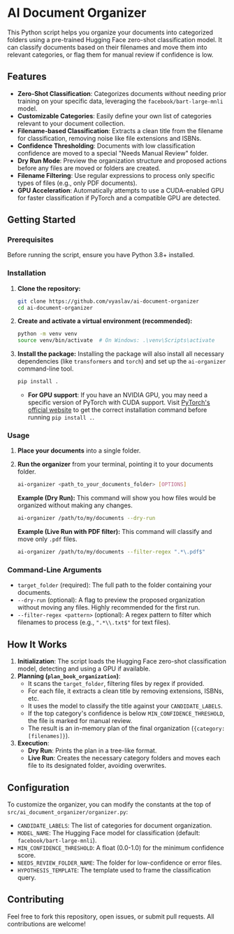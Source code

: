 # AI Document Organizer

This Python script helps you organize your documents into categorized folders using a pre-trained Hugging Face zero-shot classification model. It can classify documents based on their filenames and move them into relevant categories, or flag them for manual review if confidence is low.

## Features

*   **Zero-Shot Classification**: Categorizes documents without needing prior training on your specific data, leveraging the `facebook/bart-large-mnli` model.
*   **Customizable Categories**: Easily define your own list of categories relevant to your document collection.
*   **Filename-based Classification**: Extracts a clean title from the filename for classification, removing noise like file extensions and ISBNs.
*   **Confidence Thresholding**: Documents with low classification confidence are moved to a special "Needs Manual Review" folder.
*   **Dry Run Mode**: Preview the organization structure and proposed actions before any files are moved or folders are created.
*   **Filename Filtering**: Use regular expressions to process only specific types of files (e.g., only PDF documents).
*   **GPU Acceleration**: Automatically attempts to use a CUDA-enabled GPU for faster classification if PyTorch and a compatible GPU are detected.

## Getting Started

### Prerequisites

Before running the script, ensure you have Python 3.8+ installed.

### Installation

1.  **Clone the repository:**
    ```bash
    git clone https://github.com/vyaslav/ai-document-organizer
    cd ai-document-organizer
    ```

2.  **Create and activate a virtual environment (recommended):**
    ```bash
    python -m venv venv
    source venv/bin/activate  # On Windows: .\venv\Scripts\activate
    ```

3.  **Install the package:**
    Installing the package will also install all necessary dependencies (like `transformers` and `torch`) and set up the `ai-organizer` command-line tool.
    ```bash
    pip install .
    ```
    *   **For GPU support**: If you have an NVIDIA GPU, you may need a specific version of PyTorch with CUDA support. Visit [PyTorch's official website](https://pytorch.org/get-started/locally/) to get the correct installation command before running `pip install .`.

### Usage

1.  **Place your documents** into a single folder.
2.  **Run the organizer** from your terminal, pointing it to your documents folder.

    ```bash
    ai-organizer <path_to_your_documents_folder> [OPTIONS]
    ```

    **Example (Dry Run):**
    This command will show you how files would be organized without making any changes.
    ```bash
    ai-organizer /path/to/my/documents --dry-run
    ```

    **Example (Live Run with PDF filter):**
    This command will classify and move only `.pdf` files.
    ```bash
    ai-organizer /path/to/my/documents --filter-regex ".*\.pdf$"
    ```

### Command-Line Arguments

*   `target_folder` (required): The full path to the folder containing your documents.
*   `--dry-run` (optional): A flag to preview the proposed organization without moving any files. Highly recommended for the first run.
*   `--filter-regex <pattern>` (optional): A regex pattern to filter which filenames to process (e.g., `".*\\.txt$"` for text files).

## How It Works

1.  **Initialization**: The script loads the Hugging Face zero-shot classification model, detecting and using a GPU if available.
2.  **Planning (`plan_book_organization`)**:
    *   It scans the `target_folder`, filtering files by regex if provided.
    *   For each file, it extracts a clean title by removing extensions, ISBNs, etc.
    *   It uses the model to classify the title against your `CANDIDATE_LABELS`.
    *   If the top category's confidence is below `MIN_CONFIDENCE_THRESHOLD`, the file is marked for manual review.
    *   The result is an in-memory plan of the final organization (`{category: [filenames]}`).
3.  **Execution**:
    *   **Dry Run**: Prints the plan in a tree-like format.
    *   **Live Run**: Creates the necessary category folders and moves each file to its designated folder, avoiding overwrites.

## Configuration

To customize the organizer, you can modify the constants at the top of `src/ai_document_organizer/organizer.py`:

*   `CANDIDATE_LABELS`: The list of categories for document organization.
*   `MODEL_NAME`: The Hugging Face model for classification (default: `facebook/bart-large-mnli`).
*   `MIN_CONFIDENCE_THRESHOLD`: A float (0.0-1.0) for the minimum confidence score.
*   `NEEDS_REVIEW_FOLDER_NAME`: The folder for low-confidence or error files.
*   `HYPOTHESIS_TEMPLATE`: The template used to frame the classification query.

## Contributing

Feel free to fork this repository, open issues, or submit pull requests. All contributions are welcome!